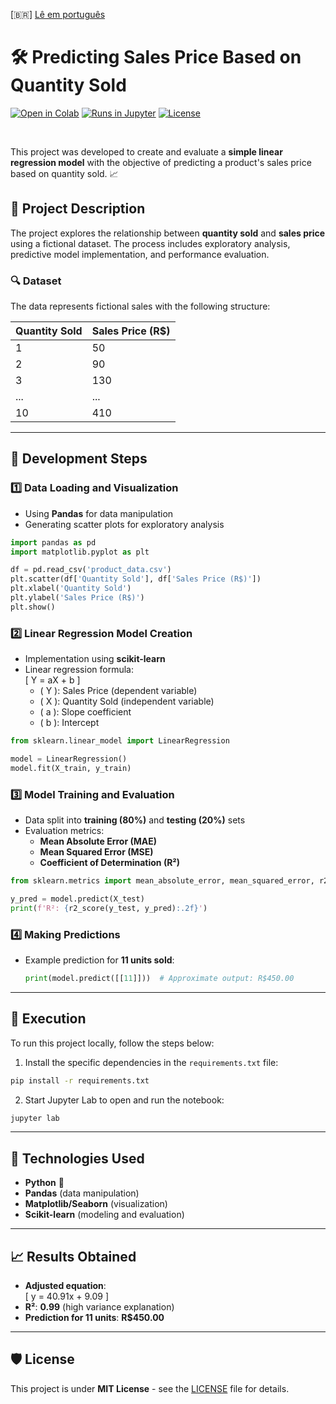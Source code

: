 [🇧🇷] [Lê em português](README.pt.md)

# 🛠️ Predicting Sales Price Based on Quantity Sold

[![Open in Colab](https://colab.research.google.com/assets/colab-badge.svg)](https://colab.research.google.com/github/ericshantos/playground/blob/main/projects/product_value_forecast/product_value_forecast.ipynb)
[![Runs in Jupyter](https://img.shields.io/badge/Run%20in-Jupyter-orange)](https://nbviewer.jupyter.org/github/ericshantos/playground/blob/main/projects/product_value_forecast/product_value_forecast.ipynb)
[![License](https://img.shields.io/badge/License-MIT-blue.svg)](https://opensource.org/licenses/MIT)

<br>

This project was developed to create and evaluate a **simple linear regression model** with the objective of predicting a product's sales price based on quantity sold. 📈

## 📝 Project Description

The project explores the relationship between **quantity sold** and **sales price** using a fictional dataset. The process includes exploratory analysis, predictive model implementation, and performance evaluation.

### 🔍 Dataset
The data represents fictional sales with the following structure:

| Quantity Sold | Sales Price (R$) |
|---------------|------------------|
| 1             | 50               |
| 2             | 90               |
| 3             | 130              |
| ...           | ...              |
| 10            | 410              |

---

## 📂 Development Steps

### 1️⃣ **Data Loading and Visualization**
- Using **Pandas** for data manipulation
- Generating scatter plots for exploratory analysis

```python
import pandas as pd
import matplotlib.pyplot as plt

df = pd.read_csv('product_data.csv')
plt.scatter(df['Quantity Sold'], df['Sales Price (R$)'])
plt.xlabel('Quantity Sold')
plt.ylabel('Sales Price (R$)')
plt.show()
```

### 2️⃣ **Linear Regression Model Creation**
- Implementation using **scikit-learn**
- Linear regression formula:  
  \[
  Y = aX + b
  \]
  - \( Y \): Sales Price (dependent variable)
  - \( X \): Quantity Sold (independent variable)
  - \( a \): Slope coefficient
  - \( b \): Intercept

```python
from sklearn.linear_model import LinearRegression

model = LinearRegression()
model.fit(X_train, y_train)
```

### 3️⃣ **Model Training and Evaluation**
- Data split into **training (80%)** and **testing (20%)** sets
- Evaluation metrics:
  - **Mean Absolute Error (MAE)**
  - **Mean Squared Error (MSE)**
  - **Coefficient of Determination (R²)**

```python
from sklearn.metrics import mean_absolute_error, mean_squared_error, r2_score

y_pred = model.predict(X_test)
print(f'R²: {r2_score(y_test, y_pred):.2f}')
```

### 4️⃣ **Making Predictions**
- Example prediction for **11 units sold**:
  ```python
  print(model.predict([[11]]))  # Approximate output: R$450.00
  ```
---

## 🚀 Execution

To run this project locally, follow the steps below:

1. Install the specific dependencies in the `requirements.txt` file:

```bash
pip install -r requirements.txt
```

2. Start Jupyter Lab to open and run the notebook:

```bash
jupyter lab
```
---

## 🧰 Technologies Used
- **Python** 🐍
- **Pandas** (data manipulation)
- **Matplotlib/Seaborn** (visualization)
- **Scikit-learn** (modeling and evaluation)

---

## 📈 Results Obtained
- **Adjusted equation**:  
  \[
  y = 40.91x + 9.09
  \]
- **R²**: **0.99** (high variance explanation)
- **Prediction for 11 units**: **R$450.00**

---

## 🛡️ License
This project is under **MIT License** - see the [LICENSE](./../../LICENSE) file for details.